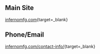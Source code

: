 ## **Main Site**
[infernomfg.com](https://www.infernomfg.com/){target=_blank}

## **Phone/Email**
[infernomfg.com/contact-info/](https://www.infernomfg.com/contact-info/){target=_blank}